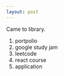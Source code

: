 ```yaml
---
layout: post
---
```


Came to library.  
1. portpolio  
2. google study jam  
3. leetcode  
4. react course  
5. application  
  